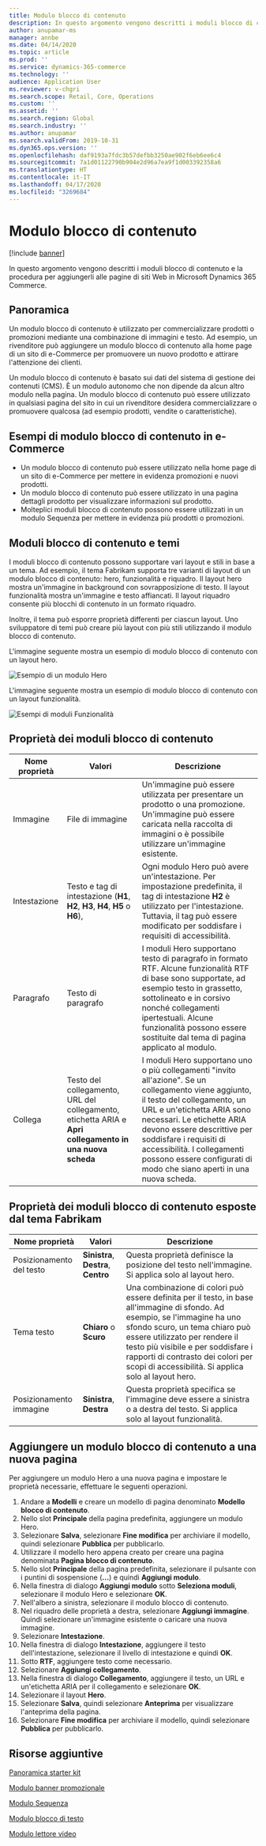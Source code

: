 ```yaml
---
title: Modulo blocco di contenuto
description: In questo argomento vengono descritti i moduli blocco di contenuto e la procedura per aggiungerli alle pagine di siti Web in Microsoft Dynamics 365 Commerce.
author: anupamar-ms
manager: annbe
ms.date: 04/14/2020
ms.topic: article
ms.prod: ''
ms.service: dynamics-365-commerce
ms.technology: ''
audience: Application User
ms.reviewer: v-chgri
ms.search.scope: Retail, Core, Operations
ms.custom: ''
ms.assetid: ''
ms.search.region: Global
ms.search.industry: ''
ms.author: anupamar
ms.search.validFrom: 2019-10-31
ms.dyn365.ops.version: ''
ms.openlocfilehash: daf9193a7fdc3b57defbb3250ae902f6eb6ee6c4
ms.sourcegitcommit: 7a1d01122790b904e2d96a7ea9f1d003392358a6
ms.translationtype: HT
ms.contentlocale: it-IT
ms.lasthandoff: 04/17/2020
ms.locfileid: "3269684"
---
```

# <a name="content-block-module"></a>Modulo blocco di contenuto


[!include [banner](includes/banner.md)]

In questo argomento vengono descritti i moduli blocco di contenuto e la procedura per aggiungerli alle pagine di siti Web in Microsoft Dynamics 365 Commerce.

## <a name="overview"></a>Panoramica

Un modulo blocco di contenuto è utilizzato per commercializzare prodotti o promozioni mediante una combinazione di immagini e testo. Ad esempio, un rivenditore può aggiungere un modulo blocco di contenuto alla home page di un sito di e-Commerce per promuovere un nuovo prodotto e attirare l'attenzione dei clienti.

Un modulo blocco di contenuto è basato sui dati del sistema di gestione dei contenuti (CMS). È un modulo autonomo che non dipende da alcun altro modulo nella pagina. Un modulo blocco di contenuto può essere utilizzato in qualsiasi pagina del sito in cui un rivenditore desidera commercializzare o promuovere qualcosa (ad esempio prodotti, vendite o caratteristiche).

## <a name="examples-of-content-block-module-in-e-commerce"></a>Esempi di modulo blocco di contenuto in e-Commerce

- Un modulo blocco di contenuto può essere utilizzato nella home page di un sito di e-Commerce per mettere in evidenza promozioni e nuovi prodotti.
- Un modulo blocco di contenuto può essere utilizzato in una pagina dettagli prodotto per visualizzare informazioni sul prodotto.
- Molteplici moduli blocco di contenuto possono essere utilizzati in un modulo Sequenza per mettere in evidenza più prodotti o promozioni.

## <a name="content-block-modules-and-themes"></a>Moduli blocco di contenuto e temi

I moduli blocco di contenuto possono supportare vari layout e stili in base a un tema. Ad esempio, il tema Fabrikam supporta tre varianti di layout di un modulo blocco di contenuto: hero, funzionalità e riquadro. Il layout hero mostra un'immagine in background con sovrapposizione di testo. Il layout funzionalità mostra un'immagine e testo affiancati. Il layout riquadro consente più blocchi di contenuto in un formato riquadro.

Inoltre, il tema può esporre proprietà differenti per ciascun layout. Uno sviluppatore di temi può creare più layout con più stili utilizzando il modulo blocco di contenuto.

L'immagine seguente mostra un esempio di modulo blocco di contenuto con un layout hero.

![Esempio di un modulo Hero](./media/Hero.PNG)

L'immagine seguente mostra un esempio di modulo blocco di contenuto con un layout funzionalità.

![Esempi di moduli Funzionalità](./media/Feature.PNG)

## <a name="content-block-module-properties"></a>Proprietà dei moduli blocco di contenuto

| Nome proprietà  | Valori | Descrizione |
|----------------|--------|-------------|
| Immagine          | File di immagine | Un'immagine può essere utilizzata per presentare un prodotto o una promozione. Un'immagine può essere caricata nella raccolta di immagini o è possibile utilizzare un'immagine esistente. |
| Intestazione        | Testo e tag di intestazione (**H1**, **H2**, **H3**, **H4**, **H5** o **H6**), | Ogni modulo Hero può avere un'intestazione. Per impostazione predefinita, il tag di intestazione **H2** è utilizzato per l'intestazione. Tuttavia, il tag può essere modificato per soddisfare i requisiti di accessibilità. |
| Paragrafo      | Testo di paragrafo | I moduli Hero supportano testo di paragrafo in formato RTF. Alcune funzionalità RTF di base sono supportate, ad esempio testo in grassetto, sottolineato e in corsivo nonché collegamenti ipertestuali. Alcune funzionalità possono essere sostituite dal tema di pagina applicato al modulo. |
| Collega           | Testo del collegamento, URL del collegamento, etichetta ARIA e **Apri collegamento in una nuova scheda** | I moduli Hero supportano uno o più collegamenti "invito all'azione". Se un collegamento viene aggiunto, il testo del collegamento, un URL e un'etichetta ARIA sono necessari. Le etichette ARIA devono essere descrittive per soddisfare i requisiti di accessibilità. I collegamenti possono essere configurati di modo che siano aperti in una nuova scheda. |

## <a name="content-block-module-properties-exposed-by-the-fabrikam-theme"></a>Proprietà dei moduli blocco di contenuto esposte dal tema Fabrikam 

| Nome proprietà  | Valori | Descrizione |
|----------------|--------|-------------|
| Posizionamento del testo | **Sinistra**, **Destra**, **Centro** | Questa proprietà definisce la posizione del testo nell'immagine. Si applica solo al layout hero. |
| Tema testo     | **Chiaro** o **Scuro** | Una combinazione di colori può essere definita per il testo, in base all'immagine di sfondo. Ad esempio, se l'immagine ha uno sfondo scuro, un tema chiaro può essere utilizzato per rendere il testo più visibile e per soddisfare i rapporti di contrasto dei colori per scopi di accessibilità. Si applica solo al layout hero.|
| Posizionamento immagine       | **Sinistra**, **Destra** | Questa proprietà specifica se l'immagine deve essere a sinistra o a destra del testo. Si applica solo al layout funzionalità.  |

## <a name="add-a-content-block-module-to-a-new-page"></a>Aggiungere un modulo blocco di contenuto a una nuova pagina

Per aggiungere un modulo Hero a una nuova pagina e impostare le proprietà necessarie, effettuare le seguenti operazioni.

1. Andare a **Modelli** e creare un modello di pagina denominato **Modello blocco di contenuto**.
1. Nello slot **Principale** della pagina predefinita, aggiungere un modulo Hero.
1. Selezionare **Salva**, selezionare **Fine modifica** per archiviare il modello, quindi selezionare **Pubblica** per pubblicarlo.
1. Utilizzare il modello hero appena creato per creare una pagina denominata **Pagina blocco di contenuto**.
1. Nello slot **Principale** della pagina predefinita, selezionare il pulsante con i puntini di sospensione (**...**) e quindi **Aggiungi modulo**.
1. Nella finestra di dialogo **Aggiungi modulo** sotto **Seleziona moduli**, selezionare il modulo Hero e selezionare **OK**.
1. Nell'albero a sinistra, selezionare il modulo blocco di contenuto.
1. Nel riquadro delle proprietà a destra, selezionare **Aggiungi immagine**. Quindi selezionare un'immagine esistente o caricare una nuova immagine.
1. Selezionare **Intestazione**.
1. Nella finestra di dialogo **Intestazione**, aggiungere il testo dell'intestazione, selezionare il livello di intestazione e quindi **OK**.
1. Sotto **RTF**, aggiungere testo come necessario.
1. Selezionare **Aggiungi collegamento**.
1. Nella finestra di dialogo **Collegamento**, aggiungere il testo, un URL e un'etichetta ARIA per il collegamento e selezionare **OK**.
1. Selezionare il layout **Hero**.
1. Selezionare **Salva**, quindi selezionare **Anteprima** per visualizzare l'anteprima della pagina.
1. Selezionare **Fine modifica** per archiviare il modello, quindi selezionare **Pubblica** per pubblicarlo. 

## <a name="additional-resources"></a>Risorse aggiuntive

[Panoramica starter kit](starter-kit-overview.md)

[Modulo banner promozionale](add-alert.md)

[Modulo Sequenza](add-carousel.md)

[Modulo blocco di testo](add-content-rich-block.md)

[Modulo lettore video](add-video-player.md)
